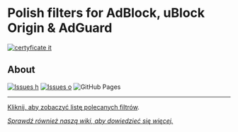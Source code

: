 
# Polish filters for AdBlock, uBlock Origin & AdGuard
[![certyficate it](https://www.certyficate.it/wp-content/uploads/2014/05/logo_ciemne-tło-jasne-litery.png)](https://www.certyficate.it)

## About
<!-- [![Issues %](https://isitmaintained.com/badge/open/MajkiIT/polish-ads-filter.svg)](https://github.com/MajkiIT/polish-ads-filter/issues) -->
[![Issues h](https://isitmaintained.com/badge/resolution/MajkiIT/polish-ads-filter.svg)](https://github.com/MajkiIT/polish-ads-filter/issues)
[![Issues o](https://img.shields.io/github/issues/MajkiIT/polish-ads-filter.svg?colorB=1caf92)](https://github.com/MajkiIT/polish-ads-filter/issues)
![GitHub Pages](https://github.com/MajkiIT/polish-ads-filter/workflows/GitHub%20Pages/badge.svg?branch=master)

------

[Kliknij, aby zobaczyć listę polecanych filtrów](https://majkiit.github.io/polish-ads-filter).

[*Sprawdź również naszą wiki, aby dowiedzieć się więcej.*](https://majkiit.github.io/polish-ads-filter/docs)

